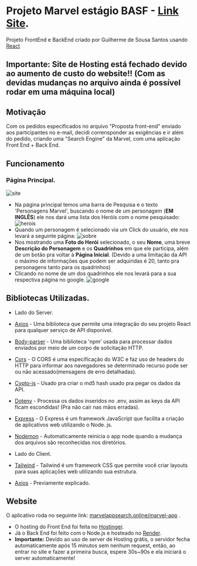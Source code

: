 # Projeto Marvel estágio BASF - [Link Site](https://marvelappsearch.online/marvel-app/).
Projeto FrontEnd e BackEnd criado por Guilherme de Sousa Santos usando [React](https://react.dev)
## Importante: Site de Hosting está fechado devido ao aumento de custo do website!! (Com as devidas mudanças no arquivo ainda é possível rodar em uma máquina local)

## Motivação

Com os pedidos especificados no arquivo "Proposta front-end" enviado aos participantes no e-mail, decidi corrensponder as exigências e ir além do pedido, criando uma "Search Engine" da Marvel, com uma aplicação Front End + Back End.

## Funcionamento
### Página Principal.
![site](https://i.imgur.com/VIiwAmm.png)
- Na página principal temos uma barra de Pesquisa e o texto 'Personagens Marvel', buscando o nome de um personagem (**EM INGLÊS**) ele nos dará uma lista dos Heróis com o nome pesquisado:
![herois](https://i.imgur.com/6iagDDN.jpeg)
- Quando um personagem é selecionado via um Click do usuário, ele nos levará a seguinte página:
![sobre](https://i.imgur.com/3nSIcqZ.png)
- Nos mostrando uma **Foto do Herói** selecionado, o seu **Nome**, uma breve **Descrição do Personagem** e os **Quadrinhos** em que ele participa, além de um botão pra voltar à **Página Inicial**. (Devido a uma limitação da API o máximo de informações que podem ser adquiridas é 20, tanto pra personagens tanto para os quadrinhos)
- Clicando no nome de um dos quadrinhos ele nos levará para a sua respectiva página no google.
![google](https://i.imgur.com/JhHxfYj.gif)

## Bibliotecas Utilizadas. 

- Lado do Server.

- [Axios](https://www.npmjs.com/package/axios) - Uma biblioteca que permite uma integração do seu projeto React para qualquer serviço de API disponível.
- [Body-parser](https://www.npmjs.com/package/body-parser) - Uma biblioteca 'npm' usada para processar dados enviados por meio de um corpo de solicitação HTTP.
- [Cors](https://www.npmjs.com/package/cors) - O CORS é uma especificação do W3C e faz uso de headers do HTTP para informar aos navegadores se determinado recurso pode ser ou não acessado(mensagens de erro detalhadas).
- [Cypto-js](https://www.npmjs.com/package/crypto-js) - Usado pra criar o md5 hash usado pra pegar os dados da API.
- [Dotenv](https://www.npmjs.com/package/dotenv) - Processa os dados inseridos no .env, assim as keys da API ficam escondidas! (Pra não cair nas mãos erradas).
- [Express](https://www.npmjs.com/package/express) - O Express é um framework JavaScript que facilita a criação de aplicativos web utilizando o Node. js.
- [Nodemon](https://www.npmjs.com/package/nodemon) - Automaticamente reinicia o app node quando a mudança dos arquivos são reconhecidas nos diretórios.

- Lado do Client.
- [Tailwind](https://tailwindcss.com) - Tailwind é um framework CSS que permite você criar layouts para suas aplicações web utilizando sua estrutura.
- [Axios](https://www.npmjs.com/package/axios) - Previamente explicado.


## Website

O aplicativo roda no seguinte link: [marvelappsearch.online/marvel-app](http://marvelappsearch.online/marvel-app/) .
- O hosting do Front End foi feita no [Hostinger](https://www.hostinger.com.br).
- Já o Back End foi feito com o Node.js e hosteado no [Render](https://render.com).
- **Importante:** Devido ao uso de server de Hosting grátis, o servidor fecha automaticamente após 15 minutos sem nenhum request, então, ao entrar no site e fazer a primeira busca, espere 30s~90s e ela iniciará o server automaticamente!

  


